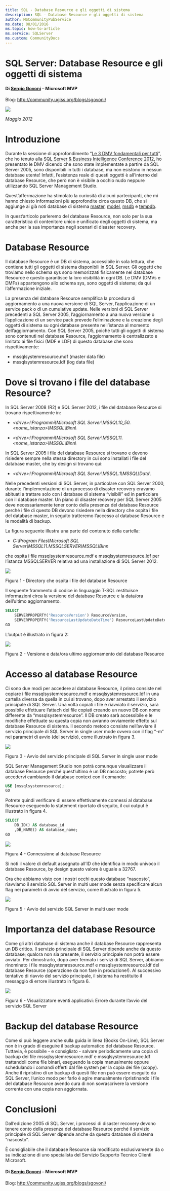 ```yaml
---
title: SQL - Database Resource e gli oggetti di sistema
description: SQL - Database Resource e gli oggetti di sistema
author: MSCommunityPubService
ms.date: 08/01/2016
ms.topic: how-to-article
ms.service: SQLServer
ms.custom: CommunityDocs
---
```


# SQL Server: Database Resource e gli oggetti di sistema

#### Di [Sergio Govoni](http://mvp.microsoft.com/profiles/Sergio.Govoni) – Microsoft MVP

Blog: <http://community.ugiss.org/blogs/sgovoni/>

![](./img/Database-Resource-e-gli-oggetti-di-sistema/image1.png)


*Maggio 2012*

Introduzione
============

Durante la sessione di approfondimento “[Le 3 DMV fondamentali per
tutti](http://www.sqlconference.it/events/2012/sessions.aspx#a83)”, che
ho tenuto alla [SQL Server & Business Intelligence Conference
2012](http://www.sqlconference.it/events/2012/default.aspx), ho
presentato le DMV dicendo che sono state implementate a partire da SQL
Server 2005, sono disponibili in tutti i database, ma non esistono in
nessun database utente! Infatti, l’esistenza reale di questi oggetti è
all’interno del database Resource, che però non è visibile a occhio nudo
neppure utilizzando SQL Server Management Studio.

Quest’affermazione ha stimolato la curiosità di alcuni partecipanti, che
mi hanno chiesto informazioni più approfondite circa questo DB, che si
aggiunge ai già noti database di sistema
[master](http://msdn.microsoft.com/it-it/library/ms187837.aspx),
[model](http://msdn.microsoft.com/it-it/library/ms186388.aspx),
[msdb](http://msdn.microsoft.com/it-it/library/ms187112.aspx) e
[tempdb](http://msdn.microsoft.com/it-it/library/ms190768.aspx).

In quest’articolo parleremo del database Resource, non solo per la sua
caratteristica di contenitore unico e unificato degli oggetti di
sistema, ma anche per la sua importanza negli scenari di disaster
recovery.

Database Resource 
=================

Il database Resource è un DB di sistema, accessibile in sola lettura,
che contiene tutti gli oggetti di sistema disponibili in SQL Server. Gli
oggetti che troviamo nello schema sys sono memorizzati fisicamente nel
database Resource e questo garantisce la loro visibilità in ogni DB. Le
DMV (DMVs e DMFs) appartengono allo schema sys, sono oggetti di sistema;
da qui l’affermazione iniziale.

La presenza del database Resource semplifica la procedura di
aggiornamento a una nuova versione di SQL Server, l’applicazione di un
service pack o di un cumulative update. Nelle versioni di SQL Server
precedenti a SQL Server 2005, l’aggiornamento a una nuova versione o
l’applicazione di un service pack prevede l’eliminazione e la creazione
degli oggetti di sistema su ogni database presente nell’istanza al
momento dell’aggiornamento. Con SQL Server 2005, poiché tutti gli
oggetti di sistema sono contenuti nel database Resource, l’aggiornamento
è centralizzato e limitato ai file fisici (MDF e LDF) di questo database
che sono rispettivamente:

- mssqlsystemresource.mdf (master data file)
- mssqlsystemresource.ldf (log data file)


Dove si trovano i file del database Resource? 
=============================================

In SQL Server 2008 (R2) e SQL Server 2012, i file del database Resource
si trovano rispettivamente in:

- *&lt;drive&gt;:\\Programmi\\Microsoft SQL
    Server\\MSSQL10\_50.&lt;nome\_istanza&gt;\\MSSQL\\Binn\\*

- *&lt;drive&gt;:\\Programmi\\Microsoft SQL
    Server\\MSSQL11.&lt;nome\_istanza&gt;\\MSSQL\\Binn\\*


In SQL Server 2005 i file del database Resource si trovano e devono
risiedere sempre nella stessa directory in cui sono installati i file
del database master, che by design si trovano qui:

- *&lt;drive&gt;:\\Programmi\\Microsoft SQL
    Server\\MSSQL.1\\MSSQL\\Data\\*

Nelle precedenti versioni di SQL Server, in particolare con SQL Server
2000, durante l’implementazione di un processo di disaster recovery
eravamo abituati a trattare solo con i database di sistema “visibili” ed
in particolare con il database master. Un piano di disaster recovery per
SQL Server 2005 deve necessariamente tener conto della presenza del
database Resource perché i file di questo DB devono risiedere nella
directory che ospita i file del database master, in seguito tratteremo
l’accesso al database Resource e le modalità di backup.

La figura seguente illustra una parte del contenuto della cartella:

- *C:\\Program Files\\Microsoft SQL
    Server\\MSSQL11.MSSQLSERVER\\MSSQL\\Binn*

che ospita i file mssqlsystemresource.mdf e mssqlsystemresource.ldf per
l’istanza MSSQLSERVER relativa ad una installazione di SQL Server 2012.

![](./img/Database-Resource-e-gli-oggetti-di-sistema/image2.jpeg)

Figura 1 - Directory che ospita i file del database Resource

Il seguente frammento di codice in linguaggio T-SQL restituisce
informazioni circa la versione del database Resource e la data/ora
dell’ultimo aggiornamento.

```SQL
SELECT
    SERVERPROPERTY('ResourceVersion') ResourceVersion,
    SERVERPROPERTY('ResourceLastUpdateDateTime') ResourceLastUpdateDateTime;
GO
```

L’output è illustrato in figura 2:

![](./img/Database-Resource-e-gli-oggetti-di-sistema/image3.jpeg)

Figura 2 - Versione e data/ora ultimo aggiornamento del database
    Resource

Accesso al database Resource 
============================

Ci sono due modi per accedere al database Resource, il primo consiste
nel copiare i file mssqlsystemresource.mdf e mssqlsystemresource.ldf in
una cartella diversa da quella in cui si trovano, dopo aver arrestato il
servizio principale di SQL Server. Una volta copiati i file e riavviato
il servizio, sarà possibile effettuare l’attach dei file copiati creando
un nuovo DB con nome differente da “mssqlsystemresource”. Il DB creato
sarà accessibile e le modifiche effettuate su questa copia non avranno
ovviamente effetto sul database Resource di sistema. Il secondo metodo
consiste nell’avviare il servizio principale di SQL Server in single
user mode ovvero con il flag “-m“ nei parametri di avvio (del servizio),
come illustrato in figura 3.

![](./img/Database-Resource-e-gli-oggetti-di-sistema/image4.jpeg)

Figura 3 - Avvio del servizio principale di SQL Server in single
    user mode

SQL Server Management Studio non potrà comunque visualizzare il database
Resource perché quest’ultimo è un DB nascosto; potrete però accedervi
cambiando il database context con il comando:

```SQL
USE [mssqlsystemresource];
GO
```

Potrete quindi verificare di essere effettivamente connessi al database
Resource eseguendo lo statement riportato di seguito, il cui output è
illustrato in figura 4.

```SQL
SELECT
    DB_ID() AS database_id
    ,DB_NAME() AS database_name;
GO
```


![](./img/Database-Resource-e-gli-oggetti-di-sistema/image5.jpeg)

Figura 4 - Connessione al database Resource

Si noti il valore di default assegnato all’ID che identifica in modo
univoco il database Resource, by design questo valore è uguale a 32767.

Ora che abbiamo visto con i nostri occhi questo database “nascosto”,
riavviamo il servizio SQL Server in multi user mode senza specificare
alcun flag nei parametri di avvio del servizio, come illustrato in
figura 5.

![](./img/Database-Resource-e-gli-oggetti-di-sistema/image6.jpeg)

Figura 5 - Avvio del servizio SQL Server in multi user mode

Importanza del database Resource 
================================

Come gli altri database di sistema anche il database Resource
rappresenta un DB critico. Il servizio principale di SQL Server dipende
anche da questo database; qualora non sia presente, il servizio
principale non potrà essere avviato. Per dimostrarlo, dopo aver fermato
i servizi di SQL Server, abbiamo rinominato i file
mssqlsystemresource.mdf e mssqlsystemresource.ldf del database Resource
(operazione da non fare in produzione!). Al successivo tentativo di
riavvio del servizio principale, il sistema ha restituito il messaggio
di errore illustrato in figura 6.

![](./img/Database-Resource-e-gli-oggetti-di-sistema/image7.jpeg)

Figura 6 - Visualizzatore eventi applicativi: Errore durante l’avvio
    del servizio SQL Server

Backup del database Resource 
============================

Come si può leggere anche sulla guida in linea (Books On-Line), SQL
Server non è in grado di eseguire il backup automatico del database
Resource. Tuttavia, è possibile - e consigliato - salvare periodicamente
una copia di backup dei file mssqlsystemresource.mdf e
mssqlsystemresource.ldf trattandoli come file binari, eseguendo la copia
manualmente oppure schedulando i comandi offerti dal file system per la
copia dei file (xcopy). Anche il ripristino di un backup di questi file
non può essere eseguito da SQL Server, l’unico modo per farlo è agire
manualmente ripristinando i file del database Resource avendo cura di
non sovrascrivere la versione corrente con una copia non aggiornata.

Conclusioni 
===========

Dall’edizione 2005 di SQL Server, i processi di disaster recovery devono
tenere conto della presenza del database Resource perché il servizio
principale di SQL Server dipende anche da questo database di sistema
“nascosto”.

È consigliabile che il database Resource sia modificato esclusivamente
da o su indicazione di uno specialista del Servizio Supporto Tecnico
Clienti Microsoft.

#### Di [Sergio Govoni](http://mvp.microsoft.com/profiles/Sergio.Govoni) – Microsoft MVP

Blog: <http://community.ugiss.org/blogs/sgovoni/>



